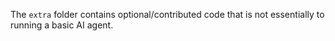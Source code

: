 The `extra` folder contains optional/contributed code that is not essentially
to running a basic AI agent.